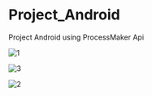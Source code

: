 # Project_Android
Project Android using ProcessMaker Api

![1](https://user-images.githubusercontent.com/66692983/86038054-3d716d00-ba38-11ea-9fee-8e03235b7538.jpg)

![3](https://user-images.githubusercontent.com/66692983/86039025-c2a95180-ba39-11ea-893c-396c9b201def.png)

![2](https://user-images.githubusercontent.com/66692983/86038257-8b867080-ba38-11ea-9bb6-23069b34f944.jpg)
